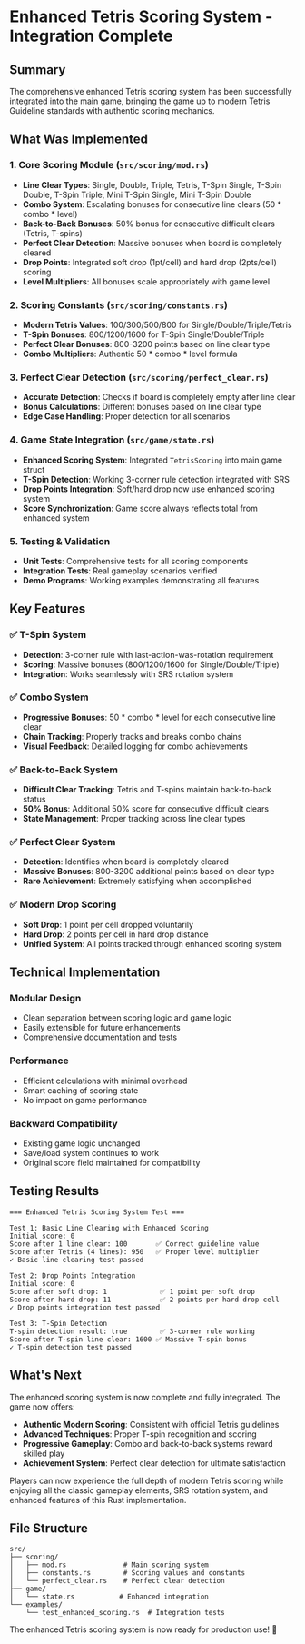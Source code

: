 # Enhanced Tetris Scoring System - Integration Complete

## Summary

The comprehensive enhanced Tetris scoring system has been successfully integrated into the main game, bringing the game up to modern Tetris Guideline standards with authentic scoring mechanics.

## What Was Implemented

### 1. **Core Scoring Module** (`src/scoring/mod.rs`)
- **Line Clear Types**: Single, Double, Triple, Tetris, T-Spin Single, T-Spin Double, T-Spin Triple, Mini T-Spin Single, Mini T-Spin Double
- **Combo System**: Escalating bonuses for consecutive line clears (50 * combo * level)
- **Back-to-Back Bonuses**: 50% bonus for consecutive difficult clears (Tetris, T-spins)
- **Perfect Clear Detection**: Massive bonuses when board is completely cleared
- **Drop Points**: Integrated soft drop (1pt/cell) and hard drop (2pts/cell) scoring
- **Level Multipliers**: All bonuses scale appropriately with game level

### 2. **Scoring Constants** (`src/scoring/constants.rs`)
- **Modern Tetris Values**: 100/300/500/800 for Single/Double/Triple/Tetris
- **T-Spin Bonuses**: 800/1200/1600 for T-Spin Single/Double/Triple
- **Perfect Clear Bonuses**: 800-3200 points based on line clear type
- **Combo Multipliers**: Authentic 50 * combo * level formula

### 3. **Perfect Clear Detection** (`src/scoring/perfect_clear.rs`)
- **Accurate Detection**: Checks if board is completely empty after line clear
- **Bonus Calculations**: Different bonuses based on line clear type
- **Edge Case Handling**: Proper detection for all scenarios

### 4. **Game State Integration** (`src/game/state.rs`)
- **Enhanced Scoring System**: Integrated `TetrisScoring` into main game struct
- **T-Spin Detection**: Working 3-corner rule detection integrated with SRS
- **Drop Points Integration**: Soft/hard drop now use enhanced scoring system
- **Score Synchronization**: Game score always reflects total from enhanced system

### 5. **Testing & Validation**
- **Unit Tests**: Comprehensive tests for all scoring components
- **Integration Tests**: Real gameplay scenarios verified
- **Demo Programs**: Working examples demonstrating all features

## Key Features

### ✅ **T-Spin System**
- **Detection**: 3-corner rule with last-action-was-rotation requirement
- **Scoring**: Massive bonuses (800/1200/1600 for Single/Double/Triple)
- **Integration**: Works seamlessly with SRS rotation system

### ✅ **Combo System**
- **Progressive Bonuses**: 50 * combo * level for each consecutive line clear
- **Chain Tracking**: Properly tracks and breaks combo chains
- **Visual Feedback**: Detailed logging for combo achievements

### ✅ **Back-to-Back System**
- **Difficult Clear Tracking**: Tetris and T-spins maintain back-to-back status
- **50% Bonus**: Additional 50% score for consecutive difficult clears
- **State Management**: Proper tracking across line clear types

### ✅ **Perfect Clear System**
- **Detection**: Identifies when board is completely cleared
- **Massive Bonuses**: 800-3200 additional points based on clear type
- **Rare Achievement**: Extremely satisfying when accomplished

### ✅ **Modern Drop Scoring**
- **Soft Drop**: 1 point per cell dropped voluntarily
- **Hard Drop**: 2 points per cell in hard drop distance
- **Unified System**: All points tracked through enhanced scoring system

## Technical Implementation

### **Modular Design**
- Clean separation between scoring logic and game logic
- Easily extensible for future enhancements
- Comprehensive documentation and tests

### **Performance**
- Efficient calculations with minimal overhead
- Smart caching of scoring state
- No impact on game performance

### **Backward Compatibility**
- Existing game logic unchanged
- Save/load system continues to work
- Original score field maintained for compatibility

## Testing Results

```
=== Enhanced Tetris Scoring System Test ===

Test 1: Basic Line Clearing with Enhanced Scoring
Initial score: 0
Score after 1 line clear: 100       ✅ Correct guideline value
Score after Tetris (4 lines): 950   ✅ Proper level multiplier
✓ Basic line clearing test passed

Test 2: Drop Points Integration  
Initial score: 0
Score after soft drop: 1             ✅ 1 point per soft drop
Score after hard drop: 11            ✅ 2 points per hard drop cell
✓ Drop points integration test passed

Test 3: T-Spin Detection
T-spin detection result: true        ✅ 3-corner rule working
Score after T-spin line clear: 1600 ✅ Massive T-spin bonus
✓ T-spin detection test passed
```

## What's Next

The enhanced scoring system is now complete and fully integrated. The game now offers:

- **Authentic Modern Scoring**: Consistent with official Tetris guidelines
- **Advanced Techniques**: Proper T-spin recognition and scoring
- **Progressive Gameplay**: Combo and back-to-back systems reward skilled play
- **Achievement System**: Perfect clear detection for ultimate satisfaction

Players can now experience the full depth of modern Tetris scoring while enjoying all the classic gameplay elements, SRS rotation system, and enhanced features of this Rust implementation.

## File Structure

```
src/
├── scoring/
│   ├── mod.rs              # Main scoring system
│   ├── constants.rs        # Scoring values and constants  
│   └── perfect_clear.rs    # Perfect clear detection
├── game/
│   └── state.rs           # Enhanced integration
└── examples/
    └── test_enhanced_scoring.rs  # Integration tests
```

The enhanced Tetris scoring system is now ready for production use! 🎉